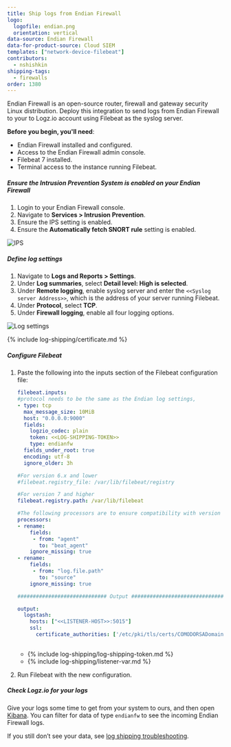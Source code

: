 ```yaml
---
title: Ship logs from Endian Firewall
logo:
  logofile: endian.png
  orientation: vertical
data-source: Endian Firewall
data-for-product-source: Cloud SIEM
templates: ["network-device-filebeat"]
contributors:
  - nshishkin
shipping-tags:
  - firewalls
order: 1380
---
```

Endian Firewall is an open-source router, firewall and gateway security Linux distribution. Deploy this integration to send logs from Endian Firewall to your to Logz.io account using Filebeat as the syslog server.


**Before you begin, you'll need**: 

* Endian Firewall installed and configured.
* Access to the Endian Firewall admin console.
* Filebeat 7 installed.
* Terminal access to the instance running Filebeat.


<div class="tasklist">


##### Ensure the Intrusion Prevention System is enabled on your Endian Firewall

1. Login to your Endian Firewall console.
2. Navigate to **Services > Intrusion Prevention**.
3. Ensure the IPS setting is enabled.
4. Ensure the **Automatically fetch SNORT rule** setting is enabled.

![IPS](https://dytvr9ot2sszz.cloudfront.net/logz-docs/siem/Endian/Endian-1.jpg)


##### Define log settings

1. Navigate to **Logs and Reports > Settings**.
2. Under **Log summaries**, select **Detail level: High is selected**.
3. Under **Remote logging**, enable syslog server and enter the `<<Syslog server Address>>`, which is the address of your server running Filebeat.
4. Under **Protocol**, select **TCP**.
5. Under **Firewall logging**, enable all four logging options.

![Log settings](https://dytvr9ot2sszz.cloudfront.net/logz-docs/siem/Endian/Endian-2.jpg)


{% include log-shipping/certificate.md %}


##### Configure Filebeat

1. Paste the following into the inputs section of the Filebeat configuration file:

   ```yaml
   filebeat.inputs:
   #protocol needs to be the same as the Endian log settings,
   - type: tcp
     max_message_size: 10MiB
     host: "0.0.0.0:9000"
     fields:
       logzio_codec: plain
       token: <<LOG-SHIPPING-TOKEN>>
       type: endianfw
     fields_under_root: true
     encoding: utf-8
     ignore_older: 3h
   
   #For version 6.x and lower
   #filebeat.registry_file: /var/lib/filebeat/registry
   
   #For version 7 and higher
   filebeat.registry.path: /var/lib/filebeat
   
   #The following processors are to ensure compatibility with version 7
   processors:
   - rename:
       fields:
        - from: "agent"
          to: "beat_agent"
       ignore_missing: true
   - rename:
       fields:
        - from: "log.file.path"
          to: "source"
       ignore_missing: true
   
   ############################# Output ##########################################
   
   output:
     logstash:
       hosts: ["<<LISTENER-HOST>>:5015"]
       ssl:
         certificate_authorities: ['/etc/pki/tls/certs/COMODORSADomainValidationSecureServerCA.crt']
           
   ```
  
   * {% include log-shipping/log-shipping-token.md %}
   * {% include log-shipping/listener-var.md %}

2. Run Filebeat with the new configuration.

##### Check Logz.io for your logs

Give your logs some time to get from your system to ours, and then open [Kibana](https://app.logz.io/#/dashboard/kibana/discover?). You can filter for data of type `endianfw` to see the incoming Endian Firewall logs.
  
If you still don’t see your data, see [log shipping troubleshooting](https://docs.logz.io/user-guide/log-shipping/log-shipping-troubleshooting.html).

</div>
